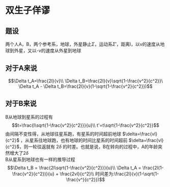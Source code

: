 # 双生子佯谬
## 题设
两个人A，B，两个参考系，地球，外星静止$\Sigma$，运动系$\Sigma'$，距离l，以v的速度从地球到外星，又以-v的速度从外星到地球
## 对于A来说
$$\Delta t_A=\frac{2l}{v}\\
\Delta t_B=\frac{2l}{v}\sqrt{1-\frac{v^2}{c^2}}\
\Delta t_A - \Delta t_B=\frac{2l}{v}(1-\sqrt{1-\frac{v^2}{c^2}})$$
## 对于B来说
B从地球到星系的过程有
$$t=\frac{l\sqrt{1-\frac{v^2}{c^2}}}{u}\\
t'=t\sqrt{1-\frac{v^2}{c^2}}$$
由间隔不变性得，从地球往星系跑，有星系的时间超前地球 $\delta=\frac{vl}{c^2}$ ，从星系往地球跑，也有地球的时间比星系的时间超前 $\delta=\frac{vl}{c^2}$，则一轮往返就有 $2\delta$ 的时差。也就是说，B在转向的过程中，A的年龄突然增大了$2\delta$<br/>
B从星系到地球也有一样的推导过程<br/>
$$\Delta t_B = \frac{2l\sqrt{1-\frac{v^2}{c^2}}}{u}\\
\Delta t_A = \frac{2l(1-\frac{v^2}{c^2})}{u} + \frac{2vl}{c^2}\\
时间差为:\frac{2l}{v}(1-\sqrt{1-\frac{v^}{c^2}})$$
